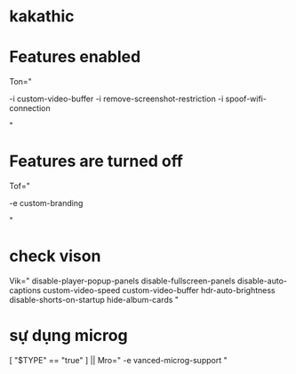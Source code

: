 # kakathic

# Features enabled
Ton="

-i custom-video-buffer
-i remove-screenshot-restriction
-i spoof-wifi-connection

"

# Features are turned off
Tof="

-e custom-branding

"

# check vison
Vik="
disable-player-popup-panels
disable-fullscreen-panels
disable-auto-captions
custom-video-speed
custom-video-buffer
hdr-auto-brightness
disable-shorts-on-startup
hide-album-cards
"

# sự dụng microg
[ "$TYPE" == "true" ] || Mro="
-e vanced-microg-support
"
